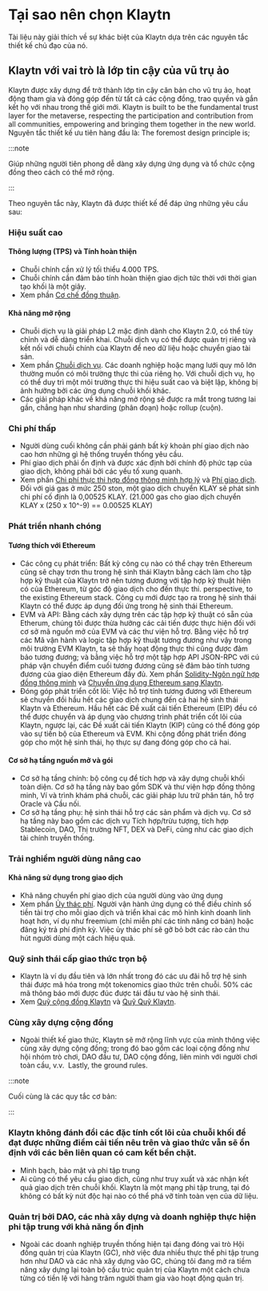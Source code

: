 # Tại sao nên chọn Klaytn

Tài liệu này giải thích về sự khác biệt của Klaytn dựa trên các nguyên tắc thiết kế chủ đạo của nó.

## Klaytn với vai trò là lớp tin cậy của vũ trụ ảo <a id="klaytn-as-a-trust-layer-of-metaverse"></a>

Klaytn được xây dựng để trở thành lớp tin cậy căn bản cho vũ trụ ảo, hoạt động tham gia và đóng góp đến từ tất cả các cộng đồng, trao quyền và gắn kết họ với nhau trong thế giới mới.
Klaytn is built to be the fundamental trust layer for the metaverse, respecting the participation and contribution from all communities, empowering and bringing them together in the new world.
Nguyên tắc thiết kế ưu tiên hàng đầu là:
The foremost design principle is;

:::note

Giúp những người tiên phong dễ dàng xây dựng ứng dụng và tổ chức cộng đồng theo cách có thể mở rộng.

:::

Theo nguyên tắc này, Klaytn đã được thiết kế để đáp ứng những yêu cầu sau:
​

### Hiệu suất cao <a id="high-performance"></a>

#### Thông lượng (TPS) và Tính hoàn thiện <a id="throughput-and-finality"></a>

- Chuỗi chính cần xử lý tối thiểu 4.000 TPS.
- Chuỗi chính cần đảm bảo tính hoàn thiện giao dịch tức thời với thời gian tạo khối là một giây.
- Xem phần [Cơ chế đồng thuận](./consensus-mechanism.md).
  ​

#### Khả năng mở rộng <a id="scalability"></a>

- Chuỗi dịch vụ là giải pháp L2 mặc định dành cho Klaytn 2.0, có thể tùy chỉnh và dễ dàng triển khai. Chuỗi dịch vụ có thể được quản trị riêng và kết nối với chuỗi chính của Klaytn để neo dữ liệu hoặc chuyển giao tài sản.
- Xem phần [Chuỗi dịch vụ](./scaling-solutions.md#service-chain). Các doanh nghiệp hoặc mạng lưới quy mô lớn thường muốn có môi trường thực thi của riêng họ. Với chuỗi dịch vụ, họ có thể duy trì một môi trường thực thi hiệu suất cao và biệt lập, không bị ảnh hưởng bởi các ứng dụng chuỗi khối khác.
- Các giải pháp khác về khả năng mở rộng sẽ được ra mắt trong tương lai gần, chẳng hạn như sharding (phân đoạn) hoặc rollup (cuộn).
  ​

### Chi phí thấp  <a id="low-cost"></a>

- Người dùng cuối không cần phải gánh bất kỳ khoản phí giao dịch nào cao hơn những gì hệ thống truyền thống yêu cầu.
- Phí giao dịch phải ổn định và được xác định bởi chính độ phức tạp của giao dịch, không phải bởi các yếu tố xung quanh.
- Xem phần [Chi phí thực thi hợp đồng thông minh hợp lý](computation/klaytn-smart-contract.md#affordable-smart-contract-execution-cost) và [Phí giao dịch](transaction-fees/transaction-fees.md). Đối với giá gas ở mức 250 ston, một giao dịch chuyển KLAY sẽ phát sinh chi phí cố định là 0,00525 KLAY. (21.000 gas cho giao dịch chuyển KLAY x (250 x 10^-9) == 0.00525 KLAY)
  ​

### Phát triển nhanh chóng <a id="rapid-development"></a>

#### Tương thích với Ethereum <a id="ethereum-compatibility"></a>

- Các công cụ phát triển: Bất kỳ công cụ nào có thể chạy trên Ethereum cũng sẽ chạy trơn thu trong hệ sinh thái Klaytn bằng cách làm cho tập hợp kỹ thuật của Klaytn trở nên tương đương với tập hợp kỹ thuật hiện có của Ethereum, từ góc độ giao dịch cho đến thực thi.
  perspective, to the existing Ethereum stack. Công cụ mới được tạo ra trong hệ sinh thái Klaytn có thể được áp dụng đối ứng trong hệ sinh thái Ethereum.
- EVM và API: Bằng cách xây dựng trên các tập hợp kỹ thuật có sẵn của Etherum, chúng tôi được thừa hưởng các cải tiến được thực hiện đối với cơ sở mã nguồn mở của EVM và các thư viện hỗ trợ. Bằng việc hỗ trợ các Mã vận hành và logic tập hợp kỹ thuật tương đương như vậy trong môi trường EVM Klaytn, ta sẽ thấy hoạt động thực thi cũng được đảm bảo tương đương; và bằng việc hỗ trợ một tập hợp API JSON-RPC với cú pháp vận chuyển điểm cuối tương đương cũng sẽ đảm bảo tính tương đương của giao diện Ethereum đầy đủ. Xem phần [Solidity-Ngôn ngữ hợp đồng thông minh](../build/smart-contracts/solidity-smart-contract-language.md) và [Chuyển ứng dụng Ethereum sang Klaytn](../build/tutorials/migrating-ethereum-app-to-klaytn.md).
- Đóng góp phát triển cốt lõi: Việc hỗ trợ tính tương đương với Ethereum sẽ chuyển đồi hầu hết các giao dịch chung đến cả hai hệ sinh thái Klaytn và Ethereum. Hầu hết các Đề xuất cải tiến Ethereum (EIP) đều có thể được chuyển và áp dụng vào chương trình phát triển cốt lõi của Klaytn, ngược lại, các Đề xuất cải tiến Klaytn (KIP) cũng có thể đóng góp vào sự tiến bộ của Ethereum và EVM. Khi cộng đồng phát triển đóng góp cho một hệ sinh thái, họ thực sự đang đóng góp cho cả hai.
  ​

#### Cơ sở hạ tầng nguồn mở và gói <a id="open-source-infrastructure-and-package"></a>

- Cơ sở hạ tầng chính: bộ công cụ để tích hợp và xây dựng chuỗi khối toàn diện. Cơ sở hạ tầng này bao gồm SDK và thư viện hợp đồng thông minh, Ví và trình khám phá chuỗi, các giải pháp lưu trữ phân tán, hỗ trợ Oracle và Cầu nối.
- Cơ sở hạ tầng phụ: hệ sinh thái hỗ trợ các sản phẩm và dịch vụ. Cơ sở hạ tầng này bao gồm các dịch vụ Tích hợp/trừu tượng, tích hợp Stablecoin, DAO, Thị trường NFT, DEX và DeFi, cũng như các giao dịch tài chính truyền thống.
  ​

### Trải nghiềm người dùng nâng cao <a id="enhanced-user-experience"></a>

#### Khả năng sử dụng trong giao dịch <a id="usability-in-transaction"></a>

- Khả năng chuyển phí giao dịch của người dùng vào ứng dụng
- Xem phần [Ủy thác phí](./transactions/transactions.md#fee-delegation). Người vận hành ứng dụng có thể điều chỉnh số tiền tài trợ cho mỗi giao dịch và triển khai các mô hình kinh doanh linh hoạt hơn, ví dụ như freemium (chỉ miễn phí các tính năng cơ bản) hoặc đăng ký trả phí định kỳ. Việc ủy thác phí sẽ gỡ bỏ bớt các rào cản thu hút người dùng một cách hiệu quả.
  ​
  ​
  ​

### Quỹ sinh thái cấp giao thức trọn bộ <a id="contribution-reward"></a>

- Klaytn là ví dụ đầu tiên và lớn nhất trong đó các ưu đãi hỗ trợ hệ sinh thái được mã hóa trong một tokenomics giao thức trên chuỗi. 50% các mã thông báo mới được đúc được tái đầu tư vào hệ sinh thái.
- Xem [Quỹ cộng đồng Klaytn](token-economy.md#klaytn-community-fund) và [Quỹ Quỹ Klaytn](token-economy.md#klaytn-foundation-fund).
  ​
  ​
  ​

### Cùng xây dựng cộng đồng <a id="community-co-building"></a>

- Ngoài thiết kế giao thức, Klaytn sẽ mở rộng lĩnh vực của mình thông việc cùng xây dựng cộng đồng; trong đó bao gồm các loại cộng đồng như hội nhóm trò chơi, DAO đầu tư, DAO cộng đồng, liên minh với người chơi toàn cầu, v.v.
  ​
Lastly, the ground rules.

:::note

Cuối cùng là các quy tắc cơ bản:

:::

### Klaytn không đánh đổi các đặc tính cốt lõi của chuỗi khối để đạt được những điểm cải tiến nêu trên và giao thức vẫn sẽ ổn định với các bên liên quan có cam kết bền chặt.

- Minh bạch, bảo mật và phi tập trung <a id="transparency-security-and-decentralization"></a>
- Ai cũng có thể yêu cầu giao dịch, cũng như truy xuất và xác nhận kết quả giao dịch trên chuỗi khối.
  Klaytn là một mạng phi tập trung, tại đó không có bất kỳ nút độc hại nào có thể phá vỡ tính toàn vẹn của dữ liệu.

### Quản trị bởi DAO, các nhà xây dựng và doanh nghiệp thực hiện phi tập trung với khả năng ổn định <a id="governance-by-trusted-entities"></a>

- Ngoài các doanh nghiệp truyền thống hiện tại đang đóng vai trò Hội đồng quản trị của Klaytn (GC), nhờ việc đưa nhiều thực thể phi tập trung hơn như DAO và các nhà xây dựng vào GC, chúng tôi đang mở ra tiềm năng xây dựng lại toàn bộ cấu trúc quản trị của Klaytn một cách chưa từng có tiền lệ với hàng trăm người tham gia vào hoạt động quản trị.

[Decoupling of Key Pairs from Addresses]: ./accounts.md#decoupling-key-pairs-from-addresses

[Multiple Key Pairs and Role-Based Keys]: ./accounts.md#multiple-key-pairs-and-role-based-keys

[Human-Readable Address]: ./accounts.md#human-readable-address-hra

[Consensus Mechanism]: ./consensus-mechanism.md

[Affordable Smart Contract Execution Cost]: computation/klaytn-smart-contract.md#affordable-smart-contract-execution-cost

[Transaction Fees]: transaction-fees/transaction-fees.md

[Fee Delegation]: ./transactions/transactions.md#fee-delegation

[Service Chain]: ./scaling-solutions.md#service-chain

[Solidity-Smart Contract Language]: ../build/smart-contracts/solidity-smart-contract-language.md

[Truffle]: ../build/smart-contracts/ide-and-tools/truffle.md

[Migrating Ethereum App to Klaytn]: ../build/tutorials/migrating-ethereum-app-to-klaytn.md

[Incentive Program]: ./token-economy.md

[Klaytn Improvement Reserve]: ./token-economy.md#klaytn-improvement-reserve

[Klaytn Growth Fund]: ./token-economy.md#klaytn-growth-fund
